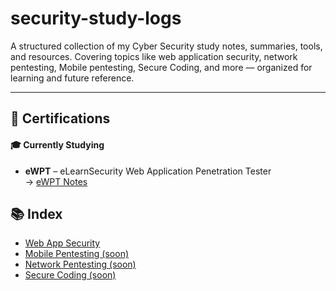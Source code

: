 # security-study-logs
A structured collection of my Cyber Security study notes, summaries, tools, and resources. Covering topics like web application security, network pentesting, Mobile pentesting, Secure Coding, and more — organized for learning and future reference.


---

## 🧾 Certifications

#### 🎓 Currently Studying
- **eWPT** – eLearnSecurity Web Application Penetration Tester  
  → [eWPT Notes](./eWPT/README.md)


## 📚 Index

- [Web App Security](./Web_App_Security)
- [Mobile Pentesting (soon)]()
- [Network Pentesting (soon)]()
- [Secure Coding (soon)]()

